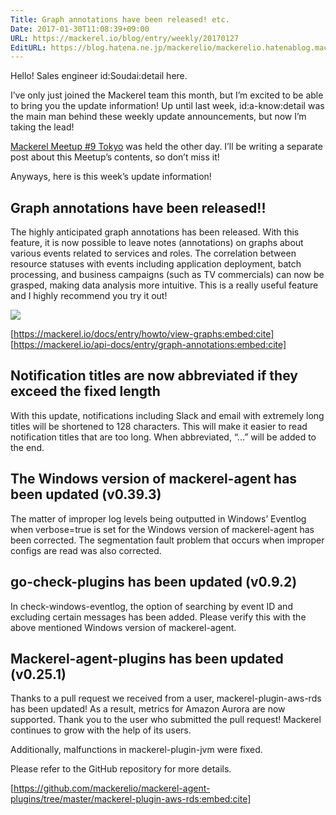```yaml
---
Title: Graph annotations have been released! etc.
Date: 2017-01-30T11:08:39+09:00
URL: https://mackerel.io/blog/entry/weekly/20170127
EditURL: https://blog.hatena.ne.jp/mackerelio/mackerelio.hatenablog.mackerel.io/atom/entry/10328749687210600226
---
```


Hello! Sales engineer id:Soudai:detail here.

I’ve only just joined the Mackerel team this month, but I’m excited to be able to bring you the update information!  Up until last week, id:a-know:detail was the main man behind these weekly update announcements, but now I’m taking the lead!

[Mackerel Meetup #9 Tokyo](https://mackerelio.connpass.com/event/47863/) was held the other day. I’ll be writing a separate post about this Meetup’s contents, so don’t miss it!

Anyways, here is this week’s update information!

## Graph annotations have been released!!

The highly anticipated graph annotations has been released. With this feature, it is now possible to leave notes (annotations) on graphs about various events related to services and roles. The correlation between resource statuses with events including application deployment, batch processing, and business campaigns (such as TV commercials) can now be grasped, making data analysis more intuitive. This is a really useful feature and I highly recommend you try it out!

![](https://cdn-ak.f.st-hatena.com/images/fotolife/a/andyyk/20170125/20170125184543.png)

[https://mackerel.io/docs/entry/howto/view-graphs:embed:cite]
[https://mackerel.io/api-docs/entry/graph-annotations:embed:cite]

## Notification titles are now abbreviated if they exceed the fixed length

With this update, notifications including Slack and email with extremely long titles will be shortened to 128 characters. This will make it easier to read notification titles that are too long. When abbreviated, “...” will be added to the end.

## The Windows version of mackerel-agent has been updated (v0.39.3)

The matter of improper log levels being outputted in Windows’ Eventlog when verbose=true is set for the Windows version of mackerel-agent has been corrected. The segmentation fault problem that occurs when improper configs are read was also corrected.

## go-check-plugins has been updated (v0.9.2)

In check-windows-eventlog, the option of searching by event ID and excluding certain messages has been added. Please verify this with the above mentioned Windows version of mackerel-agent.

## Mackerel-agent-plugins has been updated (v0.25.1)

Thanks to a pull request we received from a user, mackerel-plugin-aws-rds has been updated! As a result, metrics for Amazon Aurora are now supported. Thank you to the user who submitted the pull request! Mackerel continues to grow with the help of its users.

Additionally, malfunctions in mackerel-plugin-jvm were fixed.

Please refer to the GitHub repository for more details.

[https://github.com/mackerelio/mackerel-agent-plugins/tree/master/mackerel-plugin-aws-rds:embed:cite]
